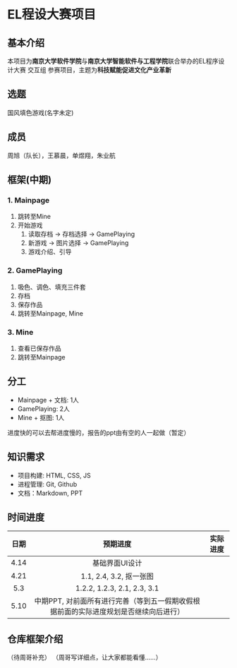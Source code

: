 # EL程设大赛项目

## 基本介绍
本项目为**南京大学软件学院**与**南京大学智能软件与工程学院**联合举办的EL程序设计大赛 交互组 参赛项目，主题为**科技赋能促进文化产业革新**

## 选题
国风填色游戏(名字未定)

## 成员
周旭（队长），王慕晨，单煜翔，朱业航

## 框架(中期)

### 1. Mainpage
1. 跳转至Mine
2. 开始游戏
   1. 读取存档 -> 存档选择 -> GamePlaying
   2. 新游戏 -> 图片选择 -> GamePlaying
   3. 游戏介绍、引导

### 2. GamePlaying
1. 吸色、调色、填充三件套
2. 存档
3. 保存作品
4. 跳转至Mainpage, Mine

### 3. Mine
1. 查看已保存作品
2. 跳转至Mainpage

## 分工
- Mainpage + 文档: 1人
- GamePlaying: 2人
- Mine + 抠图: 1人

进度快的可以去帮进度慢的，报告的ppt由有空的人一起做（暂定）

## 知识需求
- 项目构建: HTML, CSS, JS
- 进程管理: Git, Github
- 文档：Markdown, PPT

## 时间进度
| 日期 | 预期进度  | 实际进度 |
| :---: | :---: | :---: |
|4.14|基础界面UI设计||
|4.21|1.1, 2.4, 3.2, 抠一张图||
|5.3|1.2.2, 1.2.3, 2.1, 2.3, 3.1||
|5.10|中期PPT, 对前面所有进行完善（等到五一假期收假根据前面的实际进度规划是否继续向后进行）||

## 仓库框架介绍
（待周哥补充）
（周哥写详细点，让大家都能看懂……）